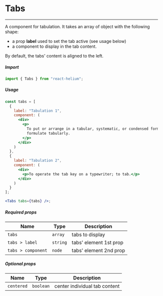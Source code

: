 # Tabs

<!-- STORY -->

<hr>

A component for tabulation. It takes an array of object with the following shape:

- a prop **label** used to set the tab active (see usage below)
- a component to display in the tab content.

By default, the tabs' content is aligned to the left.

##### Import

```js
import { Tabs } from "react-helium";
```

##### Usage

```jsx
const tabs = [
  {
    label: "Tabulation 1",
    component: (
      <div>
        <p>
          To put or arrange in a tabular, systematic, or condensed form;
          formulate tabularly.
        </p>
      </div>
    )
  },
  {
    label: "Tabulation 2",
    component: (
      <div>
        <p>To operate the tab key on a typewriter; to tab.</p>
      </div>
    )
  }
];

<Tabs tabs={tabs} />;
```

##### Required props

| Name               | Type     | Description            |
| ------------------ | -------- | ---------------------- |
| `tabs`             | `array`  | tabs to display        |
| `tabs > label`     | `string` | tabs' element 1st prop |
| `tabs > component` | `node`   | tabs' element 2nd prop |

##### Optional props

| Name       | Type      | Description                   |
| ---------- | --------- | ----------------------------- |
| `centered` | `boolean` | center individual tab content |
